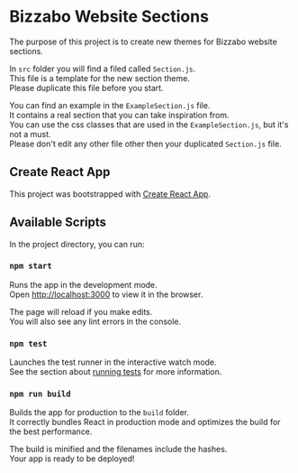 # Bizzabo Website Sections

The purpose of this project is to create new themes for Bizzabo website sections.

In `src` folder you will find a filed called `Section.js`.  
This file is a template for the new section theme.  
Please duplicate this file before you start.

You can find an example in the `ExampleSection.js` file.  
It contains a real section that you can take inspiration from.  
You can use the css classes that are used in the `ExampleSection.js`, but it's not a must.  
Please don't edit any other file other then your duplicated `Section.js` file.

## Create React App

This project was bootstrapped with [Create React App](https://github.com/facebook/create-react-app).

## Available Scripts

In the project directory, you can run:

### `npm start`

Runs the app in the development mode.<br>
Open [http://localhost:3000](http://localhost:3000) to view it in the browser.

The page will reload if you make edits.<br>
You will also see any lint errors in the console.

### `npm test`

Launches the test runner in the interactive watch mode.<br>
See the section about [running tests](https://facebook.github.io/create-react-app/docs/running-tests) for more information.

### `npm run build`

Builds the app for production to the `build` folder.<br>
It correctly bundles React in production mode and optimizes the build for the best performance.

The build is minified and the filenames include the hashes.<br>
Your app is ready to be deployed!

